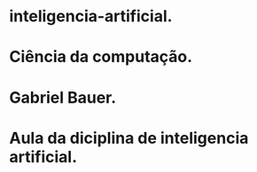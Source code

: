# inteligencia-artificial.
# Ciência da computação.
# Gabriel Bauer.
# Aula da diciplina de inteligencia artificial.
